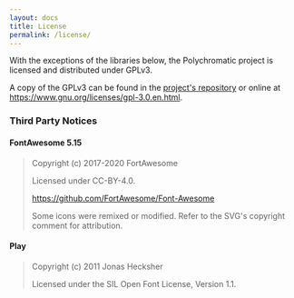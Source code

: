 ```yaml
---
layout: docs
title: License
permalink: /license/
---
```


With the exceptions of the libraries below, the Polychromatic project is licensed
and distributed under GPLv3.

A copy of the GPLv3 can be found in the [project's repository] or
online at <https://www.gnu.org/licenses/gpl-3.0.en.html>.

[project's repository]: https://github.com/polychromatic/polychromatic/blob/master/LICENSE


### Third Party Notices

#### FontAwesome 5.15

> Copyright (c) 2017-2020 FortAwesome
>
> Licensed under CC-BY-4.0.
>
> <https://github.com/FortAwesome/Font-Awesome>
>
> Some icons were remixed or modified. Refer to the SVG's copyright comment for attribution.

[debian/copyright]: https://github.com/polychromatic/polychromatic/blob/master/debian/copyright


#### Play

> Copyright (c) 2011 Jonas Hecksher
>
> Licensed under the SIL Open Font License, Version 1.1.

